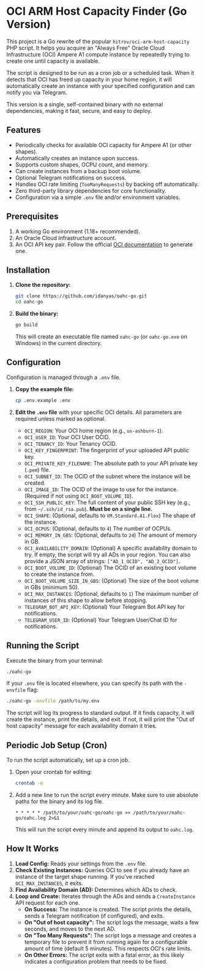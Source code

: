 # OCI ARM Host Capacity Finder (Go Version)

This project is a Go rewrite of the popular `hitrov/oci-arm-host-capacity` PHP script. It helps you acquire an "Always Free" Oracle Cloud Infrastructure (OCI) Ampere A1 compute instance by repeatedly trying to create one until capacity is available.

The script is designed to be run as a cron job or a scheduled task. When it detects that OCI has freed up capacity in your home region, it will automatically create an instance with your specified configuration and can notify you via Telegram.

This version is a single, self-contained binary with no external dependencies, making it fast, secure, and easy to deploy.

## Features

- Periodically checks for available OCI capacity for Ampere A1 (or other shapes).
- Automatically creates an instance upon success.
- Supports custom shapes, OCPU count, and memory.
- Can create instances from a backup boot volume.
- Optional Telegram notifications on success.
- Handles OCI rate limiting (`TooManyRequests`) by backing off automatically.
- Zero third-party library dependencies for core functionality.
- Configuration via a simple `.env` file and/or environment variables.

## Prerequisites

1.  A working Go environment (1.18+ recommended).
2.  An Oracle Cloud Infrastructure account.
3.  An OCI API key pair. Follow the official [OCI documentation](https://docs.oracle.com/en-us/iaas/Content/API/Concepts/apisigningkey.htm) to generate one.

## Installation

1.  **Clone the repository:**

    ```bash
    git clone https://github.com/idanyas/oahc-go.git
    cd oahc-go
    ```

2.  **Build the binary:**
    ```bash
    go build
    ```
    This will create an executable file named `oahc-go` (or `oahc-go.exe` on Windows) in the current directory.

## Configuration

Configuration is managed through a `.env` file.

1.  **Copy the example file:**

    ```bash
    cp .env.example .env
    ```

2.  **Edit the `.env` file** with your specific OCI details. All parameters are required unless marked as optional.

    - `OCI_REGION`: Your OCI home region (e.g., `us-ashburn-1`).
    - `OCI_USER_ID`: Your OCI User OCID.
    - `OCI_TENANCY_ID`: Your Tenancy OCID.
    - `OCI_KEY_FINGERPRINT`: The fingerprint of your uploaded API public key.
    - `OCI_PRIVATE_KEY_FILENAME`: The absolute path to your API private key (`.pem`) file.
    - `OCI_SUBNET_ID`: The OCID of the subnet where the instance will be created.
    - `OCI_IMAGE_ID`: The OCID of the image to use for the instance. (Required if not using `OCI_BOOT_VOLUME_ID`).
    - `OCI_SSH_PUBLIC_KEY`: The full content of your public SSH key (e.g., from `~/.ssh/id_rsa.pub`). **Must be on a single line.**
    - `OCI_SHAPE`: (Optional, defaults to `VM.Standard.A1.Flex`) The shape of the instance.
    - `OCI_OCPUS`: (Optional, defaults to `4`) The number of OCPUs.
    - `OCI_MEMORY_IN_GBS`: (Optional, defaults to `24`) The amount of memory in GB.
    - `OCI_AVAILABILITY_DOMAIN`: (Optional) A specific availability domain to try. If empty, the script will try all ADs in your region. You can also provide a JSON array of strings: `["AD_1_OCID", "AD_2_OCID"]`.
    - `OCI_BOOT_VOLUME_ID`: (Optional) The OCID of an existing boot volume to create the instance from.
    - `OCI_BOOT_VOLUME_SIZE_IN_GBS`: (Optional) The size of the boot volume in GBs (minimum 50).
    - `OCI_MAX_INSTANCES`: (Optional, defaults to `1`) The maximum number of instances of this shape to allow before stopping.
    - `TELEGRAM_BOT_API_KEY`: (Optional) Your Telegram Bot API key for notifications.
    - `TELEGRAM_USER_ID`: (Optional) Your Telegram User/Chat ID for notifications.

## Running the Script

Execute the binary from your terminal:

```bash
./oahc-go
```

If your `.env` file is located elsewhere, you can specify its path with the `-envfile` flag:

```bash
./oahc-go -envfile /path/to/my.env
```

The script will log its progress to standard output. If it finds capacity, it will create the instance, print the details, and exit. If not, it will print the "Out of host capacity" message for each availability domain it tries.

## Periodic Job Setup (Cron)

To run the script automatically, set up a cron job.

1.  Open your crontab for editing:

    ```bash
    crontab -e
    ```

2.  Add a new line to run the script every minute. Make sure to use absolute paths for the binary and its log file.

    ```cron
    * * * * * /path/to/your/oahc-go/oahc-go >> /path/to/your/oahc-go/oahc.log 2>&1
    ```

    This will run the script every minute and append its output to `oahc.log`.

## How It Works

1.  **Load Config:** Reads your settings from the `.env` file.
2.  **Check Existing Instances:** Queries OCI to see if you already have an instance of the target shape running. If you've reached `OCI_MAX_INSTANCES`, it exits.
3.  **Find Availability Domain (AD):** Determines which ADs to check.
4.  **Loop and Create:** Iterates through the ADs and sends a `CreateInstance` API request for each one.
    - **On Success:** The instance is created. The script prints the details, sends a Telegram notification (if configured), and exits.
    - **On "Out of host capacity":** The script logs the message, waits a few seconds, and moves to the next AD.
    - **On "Too Many Requests":** The script logs a message and creates a temporary file to prevent it from running again for a configurable amount of time (default 5 minutes). This respects OCI's rate limits.
    - **On Other Errors:** The script exits with a fatal error, as this likely indicates a configuration problem that needs to be fixed.
